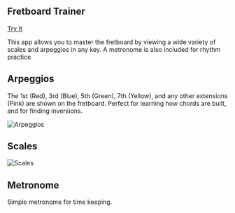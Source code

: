 ## Fretboard Trainer

[Try It](https://fret-trainer.herokuapp.com/)

This app allows you to master the fretboard by viewing a wide variety of scales and arpeggios in any key. A metronome is also included for rhythm practice

## Arpeggios

The 1st (Red), 3rd (Blue), 5th (Green), 7th (Yellow), and any other extensions (Pink) are shown on the fretboard. Perfect for learning how chords are built, and for finding inversions.

![Arpeggios](https://estuardo2015.github.io/img/fret-1.png)

## Scales

![Scales](https://estuardo2015.github.io/img/fret-2.png)


## Metronome

Simple metronome for time keeping.
